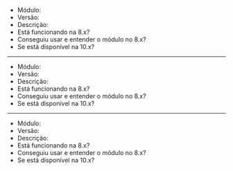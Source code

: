 - Módulo:
- Versão:
- Descrição:
- Está funcionando na 8.x?
- Conseguiu usar e entender o módulo no 8.x?
- Se está disponível na 10.x?

<hr>

- Módulo:
- Versão:
- Descrição:
- Está funcionando na 8.x?
- Conseguiu usar e entender o módulo no 8.x?
- Se está disponível na 10.x?

<hr>

- Módulo:
- Versão:
- Descrição:
- Está funcionando na 8.x?
- Conseguiu usar e entender o módulo no 8.x?
- Se está disponível na 10.x?

